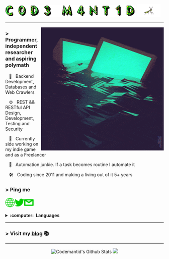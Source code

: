 <img src='https://github.com/codemantid/codemantid/raw/main/assets/gifs/codemantid.gif' width='415'> <img src='https://raw.githubusercontent.com/codemantid/codemantid/main/assets/gifs/mantis_without_bg.gif' width='75px'>

---

<img align='right' src='https://raw.githubusercontent.com/codemantid/codemantid/main/assets/gifs/readme.gif' width='390"'>

### > Programmer, independent researcher and aspiring polymath

&nbsp;&nbsp;&nbsp;:green_heart: &nbsp; Backend Development, Databases and Web Crawlers

&nbsp;&nbsp;&nbsp;:gear: &nbsp; REST && RESTful API Design, Development, Testing and Security

&nbsp;&nbsp;&nbsp;:space_invader: &nbsp; Currently side working on my indie game and as a Freelancer

&nbsp;&nbsp;&nbsp;:robot: &nbsp; Automation junkie. If a task becomes routine I automate it

&nbsp;&nbsp;&nbsp;:hammer_and_wrench: &nbsp; Coding since 2011 and making a living out of it 5+ years

### > Ping me 

<a href="https://codemantid.com"><img align="left" alt="codemantid.com" width="30px" src="https://github.com/codemantid/codemantid/blob/main/assets/icons/website_icon%20(copy).png" /><a>

<a href="https://twitter.com/codemantid"><img align="left" alt="codemantid | Twitter" width="30px" src="https://github.com/codemantid/codemantid/blob/main/assets/icons/twitter_icon%20(copy).png" /></a>

<a href="mailto:codemantid at tutanota dot com?subject=Hey%20Code%20Mantid"><img alt="codemantid | email" width="30px" src="https://github.com/codemantid/codemantid/blob/main/assets/icons/email_icon%20(copy).png" /></a>

<details>
    <summary><b>:computer: &nbsp;Languages</b></summary>

<h4> Some languages I've worked, contributed to projects or have experience with: </h4>

![Python](https://img.shields.io/badge/PYTHON-3776AB.svg?&style=flat&logo=python&logoColor=white)&nbsp; 
![Go](https://img.shields.io/badge/Go-00ADD8?style=flat&logo=go&logoColor=white)&nbsp;
![Ruby](https://img.shields.io/badge/Ruby-CC342D?style=flat&logo=ruby&logoColor=white)&nbsp; 
![Javascript](https://img.shields.io/badge/JavaScript-F7DF1E?style=flat&logo=javascript&logoColor=black)&nbsp;
![HTML5](https://img.shields.io/badge/HTML5-E34F26.svg?&style=flat&logo=html5&logoColor=white)&nbsp;
![CSS3](https://img.shields.io/badge/CSS3-%231572B6.svg?&style=flat&logo=css3&logoColor=white)&nbsp;
![PHP](https://img.shields.io/badge/PHP-777BB4?style=flat&logo=php&logoColor=white)&nbsp;
![Java](https://img.shields.io/badge/JAVA-007396.svg?&style=flat&logo=java&logoColor=white)&nbsp;
![C#](https://img.shields.io/badge/C%23-239120?style=flat&logo=c-sharp&logoColor=white)&nbsp;
![Rust](https://img.shields.io/badge/Rust-000000?flat&logo=rust&logoColor=white)&nbsp;
![C](https://img.shields.io/badge/C-00599C?style=flat&logo=c&logoColor=white)&nbsp;
![Cpp](https://img.shields.io/badge/C++-00599C.svg?&style=flat&logo=c%2B%2B&logoColor=white)&nbsp; 
  
</details>    

---

### > Visit my [blog](https://codemantid.com) 📚

---
<div align="center">
    <img height="170" alt="Codemantid's Github Stats" src="https://github-readme-stats.vercel.app/api?username=codemantid&show_icons=true&hide_border=true&theme=merko&hide_rank=true&count_private=true" />

  <img height="170" src="https://github-readme-stats.vercel.app/api/top-langs/?username=codemantid&layout=compact&theme=merko&hide_border=true"/>
</div>




